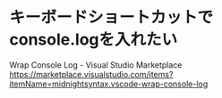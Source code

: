 # キーボードショートカットでconsole.logを入れたい

Wrap Console Log - Visual Studio Marketplace https://marketplace.visualstudio.com/items?itemName=midnightsyntax.vscode-wrap-console-log
